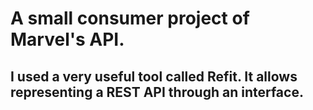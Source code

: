 # A small consumer project of Marvel's API.
## I used a very useful tool called Refit. It allows representing a REST API through an interface.
